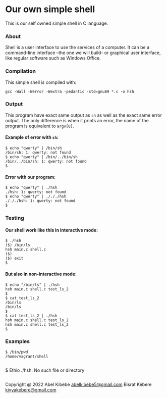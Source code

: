 # Our own simple shell

This is our self owned simple shell in C language.

### About

Shell is a user interface to use the services of a computer. It can be a command-line interface –the one we will build- or graphical user interface, like regular software such as Windows Office.

### Compilation

This simple shell is compiled with:

```
gcc -Wall -Werror -Wextra -pedantic -std=gnu89 *.c -o hsh
```

### Output

This program have exact same output as `sh` as well as the exact same error output. The only difference is when it prints an error, the name of the program is equivalent to `argv[0]`.

#### Example of error with `sh`:

```
$ echo "qwerty" | /bin/sh
/bin/sh: 1: qwerty: not found
$ echo "qwerty" | /bin/../bin/sh
/bin/../bin/sh: 1: qwerty: not found
$
```

#### Error with our program:

```
$ echo "qwerty" | ./hsh
./hsh: 1: qwerty: not found
$ echo "qwerty" | ./././hsh
./././hsh: 1: qwerty: not found
$
```

### Testing

#### Our shell work like this in interactive mode:

```
$ ./hsh
($) /bin/ls
hsh main.c shell.c
($)
($) exit
$
```

#### But also in non-interactive mode:

```
$ echo "/bin/ls" | ./hsh
hsh main.c shell.c test_ls_2
$
$ cat test_ls_2
/bin/ls
/bin/ls
$
$ cat test_ls_2 | ./hsh
hsh main.c shell.c test_ls_2
hsh main.c shell.c test_ls_2
$
```

### Examples

```
$ /bin/pwd
/home/vagrant/shell
```

```

```

$ Ethio
./hsh: No such file or directory

```

```

Copyright @ 2022
Abel Kibebe <abelkibebe5@gmail.com>
Bisrat Kebere <kiyyakebere@gmail.com>
